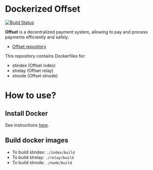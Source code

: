 # Dockerized Offset

[![Build Status](https://travis-ci.com/freedomlayer/offset_docker.svg?branch=master)](https://travis-ci.com/freedomlayer/offset_docker)

**Offset** is a decentralized payment system, allowing to pay and process
payments efficiently and safely.

- [Offset repository](https://github.com/freedomlayer/offset)

This repository contains Dockerfiles for:

- stindex (Offset index)
- strelay (Offset relay)
- stnode (Offset stnode)


# How to use?

## Install Docker

See instructions [here](https://docs.docker.com/install/).

## Build docker images

- To build stindex: `./index/build`
- To build strelay: `./relay/build`
- To build stnode: `./node/build`

